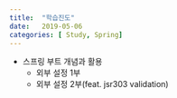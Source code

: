 ```yaml
---
title:  "학습진도"
date:   2019-05-06
categories: [ Study, Spring]
---
```

* 스프링 부트 개념과 활용
	* 외부 설정 1부
	* 외부 설정 2부(feat. jsr303 validation)
	
